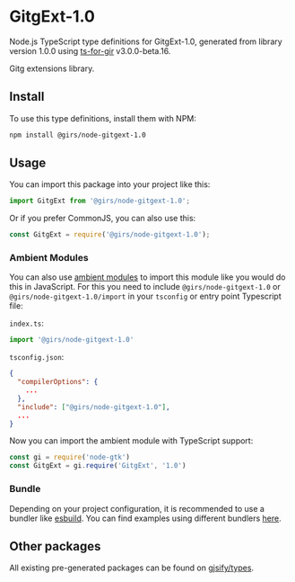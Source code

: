 
# GitgExt-1.0

Node.js TypeScript type definitions for GitgExt-1.0, generated from library version 1.0.0 using [ts-for-gir](https://github.com/gjsify/ts-for-gir) v3.0.0-beta.16.

Gitg extensions library.

## Install

To use this type definitions, install them with NPM:
```bash
npm install @girs/node-gitgext-1.0
```

## Usage

You can import this package into your project like this:
```ts
import GitgExt from '@girs/node-gitgext-1.0';
```

Or if you prefer CommonJS, you can also use this:
```ts
const GitgExt = require('@girs/node-gitgext-1.0');
```

### Ambient Modules

You can also use [ambient modules](https://github.com/gjsify/ts-for-gir/tree/main/packages/cli#ambient-modules) to import this module like you would do this in JavaScript.
For this you need to include `@girs/node-gitgext-1.0` or `@girs/node-gitgext-1.0/import` in your `tsconfig` or entry point Typescript file:

`index.ts`:
```ts
import '@girs/node-gitgext-1.0'
```

`tsconfig.json`:
```json
{
  "compilerOptions": {
    ...
  },
  "include": ["@girs/node-gitgext-1.0"],
  ...
}
```

Now you can import the ambient module with TypeScript support: 

```ts
const gi = require('node-gtk')
const GitgExt = gi.require('GitgExt', '1.0')
```



### Bundle

Depending on your project configuration, it is recommended to use a bundler like [esbuild](https://esbuild.github.io/). You can find examples using different bundlers [here](https://github.com/gjsify/ts-for-gir/tree/main/examples).

## Other packages

All existing pre-generated packages can be found on [gjsify/types](https://github.com/gjsify/types).

